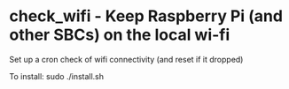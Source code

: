 # check_wifi - Keep Raspberry Pi (and other SBCs) on the local wi-fi

Set up a cron check of wifi connectivity (and reset if it dropped)

To install: sudo ./install.sh
